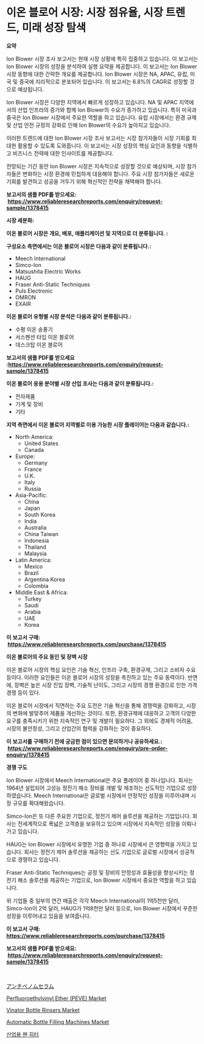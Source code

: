 <p><h1>이온 블로어 시장: 시장 점유율, 시장 트렌드, 미래 성장 탐색</h1></p><p><strong>요약</strong></p>
<p><p>Ion Blower 시장 조사 보고서는 현재 시장 상황에 특히 집중하고 있습니다. 이 보고서는 Ion Blower 시장의 성장을 분석하여 실행 요약을 제공합니다. 이 보고서는 Ion Blower 시장 동향에 대한 간략한 개요를 제공합니다. Ion Blower 시장은 NA, APAC, 유럽, 미국 및 중국에 지리적으로 분포되어 있습니다. 이 보고서는 6.8%의 CAGR로 성장할 것으로 예상됩니다.</p><p>Ion Blower 시장은 다양한 지역에서 빠르게 성장하고 있습니다. NA 및 APAC 지역에서의 산업 인프라의 증가와 함께 Ion Blower의 수요가 증가하고 있습니다. 특히 미국과 중국은 Ion Blower 시장에서 주요한 역할을 하고 있습니다. 유럽 시장에서는 환경 규제 및 산업 안전 규정의 강화로 인해 Ion Blower의 수요가 높아지고 있습니다.</p><p>이러한 트렌드에 대한 Ion Blower 시장 조사 보고서는 시장 참가자들이 시장 기회를 최대한 활용할 수 있도록 도와줍니다. 이 보고서는 시장 성장의 핵심 요인과 동향을 식별하고 비즈니스 전략에 대한 인사이트를 제공합니다.</p><p>전망되는 기간 동안 Ion Blower 시장은 지속적으로 성장할 것으로 예상되며, 시장 참가자들은 변화하는 시장 환경에 민첩하게 대응해야 합니다. 주요 시장 참가자들은 새로운 기회를 발견하고 성공을 거두기 위해 혁신적인 전략을 채택해야 합니다.</p></p>
<p><strong>보고서의 샘플 PDF를 받으세요: &nbsp;<a href="https://www.reliableresearchreports.com/enquiry/request-sample/1378415">https://www.reliableresearchreports.com/enquiry/request-sample/1378415</a></strong></p>
<p><strong>시장 세분화:</strong></p>
<p><strong> 이온 블로어 시장은 개요, 배포, 애플리케이션 및 지역으로 더 분류됩니다. :</strong></p>
<p><strong>구성요소 측면에서는 이온 블로어 시장은 다음과 같이 분류됩니다.:</strong></p>
<p><ul><li>Meech International</li><li>Simco-Ion</li><li>Matsushita Electric Works</li><li>HAUG</li><li>Fraser Anti-Static Techniques</li><li>Puls Electronic</li><li>OMRON</li><li>EXAIR</li></ul></p>
<p><strong> 이온 블로어 유형별 시장 분석은 다음과 같이 분류됩니다.:</strong></p>
<p><ul><li>수평 이온 송풍기</li><li>서스펜션 타입 이온 블로어</li><li>데스크탑 이온 블로어</li></ul></p>
<p><strong>보고서의 샘플 PDF를 받으세요 :<a href="https://www.reliableresearchreports.com/enquiry/request-sample/1378415">https://www.reliableresearchreports.com/enquiry/request-sample/1378415</a></strong></p>
<p><strong> 이온 블로어 응용 분야별 시장 산업 조사는 다음과 같이 분류됩니다.:</strong></p>
<p><ul><li>전자제품</li><li>기계 및 장비</li><li>기타</li></ul></p>
<p><strong>지역 측면에서 이온 블로어 지역별로 이용 가능한 시장 플레이어는 다음과 같습니다.:</strong></p>
<p><ul>
    <li>
        North America:
        <ul>
            <li>United States</li>
            <li>Canada</li>
        </ul>
    </li>
    <li>
        Europe:
        <ul>
            <li>Germany</li>
            <li>France</li>
            <li>U.K.</li>
            <li>Italy</li>
            <li>Russia</li>
        </ul>
    </li>
    <li>
        Asia-Pacific:
        <ul>
            <li>China</li>
            <li>Japan</li>
            <li>South Korea</li>
            <li>India</li>
            <li>Australia</li>
            <li>China Taiwan</li>
            <li>Indonesia</li>
            <li>Thailand</li>
            <li>Malaysia</li>
        </ul>
    </li>
    <li>
        Latin America:
        <ul>
            <li>Mexico</li>
            <li>Brazil</li>
            <li>Argentina Korea</li>
            <li>Colombia</li>
        </ul>
    </li>
    <li>
        Middle East & Africa:
        <ul>
            <li>Turkey</li>
            <li>Saudi</li>
            <li>Arabia</li>
            <li>UAE</li>
            <li>Korea</li>
        </ul>
    </li>
    </ul></p>
<p><strong>이 보고서 구매: &nbsp;<a href="https://www.reliableresearchreports.com/purchase/1378415">https://www.reliableresearchreports.com/purchase/1378415</a></strong></p>
<p><strong>이온 블로어의 주요 동인 및 장벽 시장</strong></p>
<p><p>이온 블로어 시장의 핵심 요인은 기술 혁신, 인프라 구축, 환경규제, 그리고 소비자 수요 등이다. 이러한 요인들은 이온 블로어 시장의 성장을 촉진하고 있는 주요 동력이다. 반면에, 장벽은 높은 시장 진입 장벽, 기술적 난이도, 그리고 시장의 경쟁 환경으로 인한 가격 경쟁 등이 있다.</p><p>이온 블로어 시장에서 직면하는 주요 도전은 기술 혁신을 통해 경쟁력을 강화하고, 시장의 변화에 발맞추어 제품을 개선하는 것이다. 또한, 환경규제에 대응하고 고객의 다양한 요구를 충족시키기 위한 지속적인 연구 및 개발이 필요하다. 그 외에도 경제적 어려움, 시장의 불안정성, 그리고 산업간의 협력을 강화하는 것이 중요하다.</p></p>
<p><strong>이 보고서를 구매하기 전에 궁금한 점이 있으면 문의하거나 공유하세요.: &nbsp;<a href="https://www.reliableresearchreports.com/enquiry/pre-order-enquiry/1378415">https://www.reliableresearchreports.com/enquiry/pre-order-enquiry/1378415</a></strong></p>
<p><strong>경쟁 구도</strong></p>
<p><p>Ion Blower 시장에서 Meech International은 주요 플레이어 중 하나입니다. 회사는 1964년 설립되어 고성능 정전기 해소 장비를 개발 및 제조하는 선도적인 기업으로 성장하였습니다. Meech International은 글로벌 시장에서 안정적인 성장을 이루어내며 시장 규모를 확대해왔습니다.</p><p>Simco-Ion은 또 다른 주요한 기업으로, 정전기 제어 솔루션을 제공하는 기업입니다. 회사는 전세계적으로 폭넓은 고객층을 보유하고 있으며 시장에서 지속적인 성장을 이뤄나가고 있습니다.</p><p>HAUG는 Ion Blower 시장에서 유명한 기업 중 하나로 시장에서 큰 영향력을 가지고 있습니다. 회사는 정전기 제어 솔루션을 제공하는 선도 기업으로 글로벌 시장에서 성공적으로 경쟁하고 있습니다.</p><p>Fraser Anti-Static Techniques는 공정 및 장비의 안정성과 효율성을 향상시키는 정전기 해소 솔루션을 제공하는 기업으로, Ion Blower 시장에서 중요한 역할을 하고 있습니다.</p><p>위 기업들 중 일부의 연간 매출은 각각 Meech International이 1억5천만 달러, Simco-Ion이 2억 달러, HAUG가 1억8천만 달러 등으로, Ion Blower 시장에서 꾸준한 성장을 이루어내고 있음을 보여줍니다.</p></p>
<p><strong>이 보고서 구매: &nbsp; <a href="https://www.reliableresearchreports.com/purchase/1378415">https://www.reliableresearchreports.com/purchase/1378415</a></strong></p>
<p><strong>보고서의 샘플 PDF를 받으세요: &nbsp;<a href="https://www.reliableresearchreports.com/enquiry/request-sample/1378415">https://www.reliableresearchreports.com/enquiry/request-sample/1378415</a></strong><strong></strong></p>
<p>&nbsp;</p>
<p><p><a href="https://github.com/dzy793153605/Market-Research-Report-List-1/blob/main/6918644823.md">アンチベノムセラム</a></p><p><a href="https://github.com/WillieWoodard/Market-Research-Report-List-3/blob/main/perfluoroethylvinyl-ether-peve-market.md">Perfluoroethylvinyl Ether (PEVE) Market</a></p><p><a href="https://issuu.com/reportprime-2/docs/vinator-bottle-rinsers-market-size-2030.pptx">Vinator Bottle Rinsers Market</a></p><p><a href="https://issuu.com/reportprime-2/docs/automatic-bottle-filling-machines-market-size-2030">Automatic Bottle Filling Machines Market</a></p><p><a href="https://github.com/vseigx30c9a1j/Market-Research-Report-List-1/blob/main/7912280515.md">산업용 팬 히터</a></p></p>